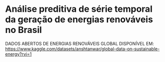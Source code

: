 # Análise preditiva de série temporal da geração de energias renováveis no Brasil

DADOS ABERTOS DE ENERGIAS RENOVÁVEIS GLOBAL DISPONÍVEL EM:
https://www.kaggle.com/datasets/anshtanwar/global-data-on-sustainable-energy?rvi=1
